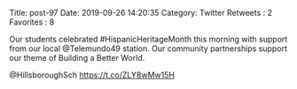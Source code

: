 Title: post-97
Date: 2019-09-26 14:20:35
Category: Twitter
Retweets : 2
Favorites : 8

Our students celebrated #HispanicHeritageMonth this morning with support from our local @Telemundo49 station. Our community partnerships support our theme of Building a Better World.

@HillsboroughSch https://t.co/ZLY8wMw15H